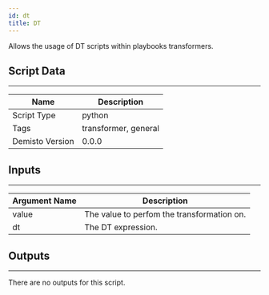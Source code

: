 ```yaml
---
id: dt
title: DT
---
```


Allows the usage of DT scripts within playbooks transformers.

## Script Data
---

| **Name** | **Description** |
| --- | --- |
| Script Type | python |
| Tags | transformer, general |
| Demisto Version | 0.0.0 |

## Inputs
---

| **Argument Name** | **Description** |
| --- | --- |
| value | The value to perfom the transformation on. |
| dt | The DT expression. |

## Outputs
---
There are no outputs for this script.
